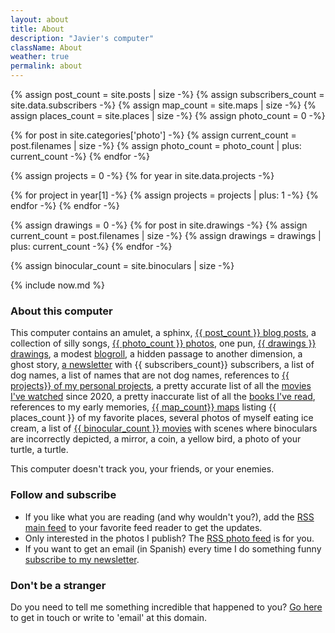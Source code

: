 ```yaml
---
layout: about
title: About
description: "Javier's computer"
className: About
weather: true
permalink: about
---
```


{% assign post_count = site.posts | size -%}
{% assign subscribers_count = site.data.subscribers -%}
{% assign map_count = site.maps | size -%}
{% assign places_count = site.places | size -%}
{% assign photo_count = 0 -%}

{% for post in site.categories['photo'] -%}
{% assign current_count = post.filenames | size -%}
{% assign photo_count = photo_count | plus: current_count -%}
{% endfor -%}

{% assign projects = 0 -%}
{% for year in site.data.projects -%}

{% for project in year[1] -%}
{% assign projects = projects | plus: 1 -%}
{% endfor -%}
{% endfor -%}

{% assign drawings = 0 -%}
{% for post in site.drawings -%}
{% assign current_count = post.filenames | size -%}
{% assign drawings = drawings | plus: current_count -%}
{% endfor -%}

{% assign binocular_count = site.binoculars | size -%}

{% include now.md %}

### About this computer

This computer contains an amulet, a sphinx, [{{ post_count }} blog posts](/posts), a
collection of silly songs, [{{ photo_count }} photos](/photos), one pun, [{{
drawings }} drawings](/drawings), a modest [blogroll](/blogroll), a hidden
passage to another dimension, a ghost story, [a newsletter](/newsletter) with
{{ subscribers_count}} subscribers, a list of dog names, a list of names that
are not dog names, references to [{{ projects}} of my personal projects](/projects), a pretty accurate list of all the [movies I've
watched](/movies) since 2020, a pretty inaccurate list of all the [books I've
read](/books), references to my early memories, [{{ map_count}} maps](/maps)
listing {{ places_count }} of my favorite places, several photos of myself
eating ice cream, a list of [{{ binocular_count }} movies](/binoculars) with
scenes where binoculars are incorrectly depicted, a mirror, a coin, a yellow
bird, a photo of your turtle, a turtle.

This computer doesn't track you, your friends, or your enemies.

### Follow and subscribe

- If you like what you are reading (and why wouldn't you?), add the
  [RSS main feed](/feed.xml) to your favorite feed reader to get the updates.
- Only interested in the photos I publish? The [RSS photo feed](/feeds/photos.xml) is
  for you.
- If you want to get an email (in Spanish) every time I do something funny [subscribe to
  my newsletter](/newsletter).

### Don't be a stranger

Do you need to tell me something incredible that happened to you? [Go
here](/contact) to get in touch or write to 'email' at this domain.
